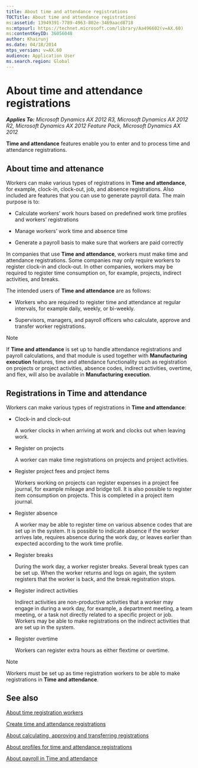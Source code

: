 ```yaml
---
title: About time and attendance registrations
TOCTitle: About time and attendance registrations
ms:assetid: 13949391-7789-4963-802e-3469aacd8718
ms:mtpsurl: https://technet.microsoft.com/library/Aa496602(v=AX.60)
ms:contentKeyID: 36056048
author: Khairunj
ms.date: 04/18/2014
mtps_version: v=AX.60
audience: Application User
ms.search.region: Global
---
```


# About time and attendance registrations 


_**Applies To:** Microsoft Dynamics AX 2012 R3, Microsoft Dynamics AX 2012 R2, Microsoft Dynamics AX 2012 Feature Pack, Microsoft Dynamics AX 2012_

**Time and attendance** features enable you to enter and to process time and attendance registrations.

## About time and attenance

Workers can make various types of registrations in **Time and attendance**, for example, clock-in, clock-out, job, and absence registrations. Also included are features that you can use to generate payroll data. The main purpose is to:

  - Calculate workers’ work hours based on predefined work time profiles and workers’ registrations

  - Manage workers’ work time and absence time

  - Generate a payroll basis to make sure that workers are paid correctly

In companies that use **Time and attendance**, workers must make time and attendance registrations. Some companies may only require workers to register clock-in and clock-out. In other companies, workers may be required to register time consumption on, for example, projects, indirect activities, and breaks.

The intended users of **Time and attendance** are as follows:

  - Workers who are required to register time and attendance at regular intervals, for example daily, weekly, or bi-weekly.

  - Supervisors, managers, and payroll officers who calculate, approve and transfer worker registrations.  


> [!NOTE]
> <P>If <STRONG>Time and attendance</STRONG> is set up to handle attendance registrations and payroll calculations, and that module is used together with <STRONG>Manufacturing execution</STRONG> features, time and attendance functionality such as registration on projects or project activities, absence codes, indirect activities, overtime, and flex, will also be available in <STRONG>Manufacturing execution</STRONG>.</P>



## Registrations in Time and attendance

Workers can make various types of registrations in **Time and attendance**:

  - Clock-in and clock-out
    
    A worker clocks in when arriving at work and clocks out when leaving work.

  - Register on projects
    
    A worker can make time registrations on projects and project activities.

  - Register project fees and project items
    
    Workers working on projects can register expenses in a project fee journal, for example mileage and bridge toll. It is also possible to register item consumption on projects. This is completed in a project item journal.

  - Register absence
    
    A worker may be able to register time on various absence codes that are set up in the system. It is possible to indicate absence if the worker arrives late, requires absence during the work day, or leaves earlier than expected according to the work time profile.

  - Register breaks
    
    During the work day, a worker register breaks. Several break types can be set up. When the worker returns and logs on again, the system registers that the worker is back, and the break registration stops.

  - Register indirect activities
    
    Indirect activities are non-productive activities that a worker may engage in during a work day, for example, a department meeting, a team meeting, or a task not directly related to a specific project or job. Workers may be able to make registrations on the indirect activities that are set up in the system.

  - Register overtime
    
    Workers can register extra hours as either flextime or overtime.


> [!NOTE]
> <P>Workers must be set up as time registration workers to be able to make registrations in <STRONG>Time and attendance</STRONG>.</P>



## See also

[About time registration workers](about-time-registration-workers.md)

[Create time and attendance registrations](create-time-and-attendance-registrations.md)

[About calculating, approving and transferring registrations](about-calculating-approving-and-transferring-registrations.md)

[About profiles for time and attendance registrations](about-profiles-for-time-and-attendance-registrations.md)

[About payroll in Time and attendance](about-payroll-in-time-and-attendance.md)

  


